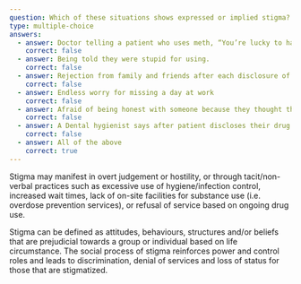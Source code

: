 ```yaml
---
question: Which of these situations shows expressed or implied stigma?
type: multiple-choice
answers:
  - answer: Doctor telling a patient who uses meth, “You’re lucky to have all your teeth left”
    correct: false
  - answer: Being told they were stupid for using.
    correct: false
  - answer: Rejection from family and friends after each disclosure of use
    correct: false
  - answer: Endless worry for missing a day at work
    correct: false
  - answer: Afraid of being honest with someone because they thought they would lose a job or relationship 
    correct: false
  - answer: A Dental hygienist says after patient discloses their drug use, “Oh, you really have to stop that, it’s awful”
    correct: false
  - answer: All of the above 
    correct: true
---
```

<!--- This is where the rich feedback goes -->
<markdown-container>
  <markdown-column size="1">

Stigma may manifest in overt judgement or hostility, or through tacit/non-verbal practices such as excessive use of hygiene/infection control, increased wait times, lack of on-site facilities for substance use (i.e. overdose prevention services), or refusal of service based on ongoing drug use.

Stigma can be defined as attitudes, behaviours, structures and/or beliefs that are prejudicial towards a group or individual based on life circumstance. The social process of stigma reinforces power and control roles and leads to discrimination, denial of services and loss of status for those that are stigmatized.

  </markdown-column>
</markdown-container>
